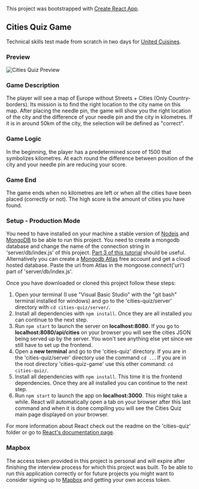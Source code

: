 This project was bootstrapped with [Create React App](https://github.com/facebook/create-react-app).

## Cities Quiz Game

Technical skills test made from scratch in two days for [United Cuisines](https://www.unitedcuisines.com/en/).

### Preview

![Cities Quiz Preview](https://res.cloudinary.com/drdwtcsc4/image/upload/v1595756046/Others/2020-07-26_11-32-16_oqfuav.gif "Cities Quiz Preview")

### Game Description

The player will see a map of Europe without Streets + Cities (Only Country-borders). Its mission is to find the right location to the city name on this map. After placing the needle pin, the game will show you the right location of the city and the difference of your needle pin and the city in kilometres. If it is in around 50km of the city, the selection will be defined as "correct".

### Game Logic

In the beginning, the player has a predetermined score of 1500 that symbolizes kilometres. At each round the difference between position of the city and your needle pin are reducing your score.

### Game End

The game ends when no kilometres are left or when all the cities have been placed (correctly or not).
The high score is the amount of cities you have found.

### Setup - Production Mode

You need to have installed on your machine a stable version of [Nodejs](https://nodejs.org/en/download/) and [MongoDB](https://www.mongodb.com/try/download/community) to be able to run this project. You need to create a mongodb database and change the name of the connection string in 'server/db/index.js' of this project. [Part 3 of this tutorial](https://closebrace.com/tutorials/2017-03-02/the-dead-simple-step-by-step-guide-for-front-end-developers-to-getting-up-and-running-with-nodejs-express-and-mongodb) should be useful. Alternatively you can create a [Mongodb Atlas](https://www.mongodb.com/cloud/atlas) free account and get a cloud hosted database. Paste the uri from Atlas in the mongoose.connect('uri') part of 'server/db/index.js'.

Once you have downloaded or cloned this project follow these steps:

1. Open your terminal (I use "Visual Basic Studio" with the "git bash" terminal installed for windows) and go to the 'cities-quiz/server' directory with `cd cities-quiz/server/`.
2. Install all dependencies with `npm install`. Once they are all installed you can continue to the next step.
3. Run `npm start` to launch the server on **localhost:8080**. If you go to **localhost:8080/api/cities** on your browser you will see the cities JSON being served up by the server. You won't see anything else yet since we still have to set up the frontend.
4. Open a **new terminal** and go to the 'cities-quiz' directory. If you are in the 'cities-quiz/server' directory use the command `cd ..`. If you are in the root directory 'cities-quiz-game' use this other command: `cd cities-quiz/`.
5. Install all dependencies with `npm install`. This time it is the frontend dependencies. Once they are all installed you can continue to the next step.
6. Run `npm start` to launch the app on **localhost:3000**. This might take a while. React will automatically open a tab on your browser after this last command and when it is done compiling you will see the Cities Quiz main page displayed on your browser.

For more information about React check out the readme on the 'cities-quiz' folder or go to [React's documentation page](https://reactjs.org/).

### Mapbox

The access token provided in this project is personal and will expire after finishing the interview process for which this project was built.
To be able to run this application correctly or for future projects you might want to consider signing up to [Mapbox](https://www.mapbox.com/) and getting your own access token.
